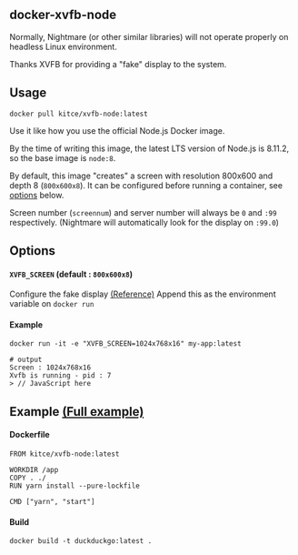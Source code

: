
## docker-xvfb-node
Normally, Nightmare (or other similar libraries) will not operate properly on headless Linux environment.

Thanks XVFB for providing a "fake" display to the system.

## Usage
```
docker pull kitce/xvfb-node:latest
```
Use it like how you use the official Node.js Docker image.

By the time of writing this image, the latest LTS version of Node.js is 8.11.2, so the base image is `node:8`.

By default, this image "creates" a screen with resolution 800x600 and depth 8 (`800x600x8`).
It can be configured before running a container, see [options](#options) below.

Screen number (`screennum`) and server number will always be `0` and `:99` respectively.
(Nightmare will automatically look for the display on `:99.0`)

## Options
#### `XVFB_SCREEN` (default : `800x600x8`)
Configure the fake display [(Reference)](https://www.x.org/releases/X11R7.6/doc/man/man1/Xvfb.1.xhtml)
Append this as the environment variable on `docker run`
#### Example
```
docker run -it -e "XVFB_SCREEN=1024x768x16" my-app:latest

# output
Screen : 1024x768x16
Xvfb is running - pid : 7
> // JavaScript here
```

## Example [(Full example)](https://github.com/kitce/docker-xvfb-node/tree/master/examples)
#### Dockerfile
```
FROM kitce/xvfb-node:latest

WORKDIR /app
COPY . ./
RUN yarn install --pure-lockfile

CMD ["yarn", "start"]
```
#### Build
```
docker build -t duckduckgo:latest .
```

